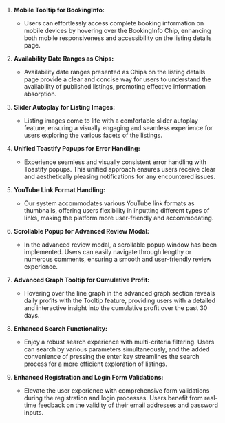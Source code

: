 1. **Mobile Tooltip for BookingInfo:**
   - Users can effortlessly access complete booking information on mobile devices by hovering over the BookingInfo Chip, enhancing both mobile responsiveness and accessibility on the listing details page.

2. **Availability Date Ranges as Chips:**
   - Availability date ranges presented as Chips on the listing details page provide a clear and concise way for users to understand the availability of published listings, promoting effective information absorption.

3. **Slider Autoplay for Listing Images:**
   - Listing images come to life with a comfortable slider autoplay feature, ensuring a visually engaging and seamless experience for users exploring the various facets of the listings.

4. **Unified Toastify Popups for Error Handling:**
   - Experience seamless and visually consistent error handling with Toastify popups. This unified approach ensures users receive clear and aesthetically pleasing notifications for any encountered issues.

5. **YouTube Link Format Handling:**
   - Our system accommodates various YouTube link formats as thumbnails, offering users flexibility in inputting different types of links, making the platform more user-friendly and accommodating.

6. **Scrollable Popup for Advanced Review Modal:**
   - In the advanced review modal, a scrollable popup window has been implemented. Users can easily navigate through lengthy or numerous comments, ensuring a smooth and user-friendly review experience.

7. **Advanced Graph Tooltip for Cumulative Profit:**
   - Hovering over the line graph in the advanced graph section reveals daily profits with the Tooltip feature, providing users with a detailed and interactive insight into the cumulative profit over the past 30 days.

8. **Enhanced Search Functionality:**
   - Enjoy a robust search experience with multi-criteria filtering. Users can search by various parameters simultaneously, and the added convenience of pressing the enter key streamlines the search process for a more efficient exploration of listings.

9. **Enhanced Registration and Login Form Validations:**
   - Elevate the user experience with comprehensive form validations during the registration and login processes. Users benefit from real-time feedback on the validity of their email addresses and password inputs.